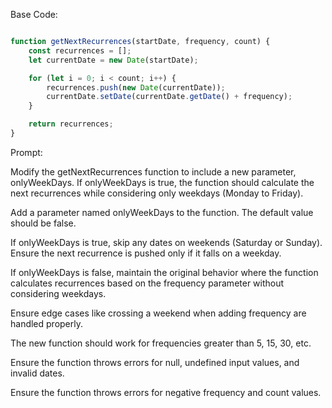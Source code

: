 Base Code:
```javascript

function getNextRecurrences(startDate, frequency, count) {
    const recurrences = [];
    let currentDate = new Date(startDate);

    for (let i = 0; i < count; i++) {
        recurrences.push(new Date(currentDate));
        currentDate.setDate(currentDate.getDate() + frequency);
    }

    return recurrences;
}

```

Prompt:

Modify the getNextRecurrences function to include a new parameter, onlyWeekDays. If onlyWeekDays is true, the function should calculate the next recurrences while considering only weekdays (Monday to Friday).

Add a parameter named onlyWeekDays to the function. The default value should be false.

If onlyWeekDays is true, skip any dates on weekends (Saturday or Sunday). Ensure the next recurrence is pushed only if it falls on a weekday.

If onlyWeekDays is false, maintain the original behavior where the function calculates recurrences based on the frequency parameter without considering weekdays.

Ensure edge cases like crossing a weekend when adding frequency are handled properly.

The new function should work for frequencies greater than 5, 15, 30, etc.

Ensure the function throws errors for null, undefined input values, and invalid dates.

Ensure the function throws errors for negative frequency and count values.